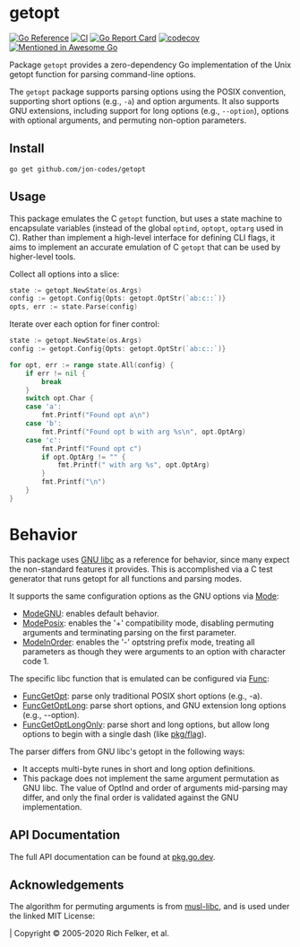 # getopt
[![Go Reference](https://pkg.go.dev/badge/github.com/jon-codes/getopt.svg)](https://pkg.go.dev/github.com/jon-codes/getopt)
[![CI](https://github.com/jon-codes/getopt/actions/workflows/ci.yml/badge.svg)](https://github.com/jon-codes/getopt/actions/workflows/ci.yml)
[![Go Report Card](https://goreportcard.com/badge/github.com/jon-codes/getopt)](https://goreportcard.com/report/github.com/jon-codes/getopt)
[![codecov](https://codecov.io/github/jon-codes/getopt/graph/badge.svg?token=CF7WDJOFVY)](https://codecov.io/github/jon-codes/getopt)
[![Mentioned in Awesome Go](https://awesome.re/mentioned-badge.svg)](https://github.com/avelino/awesome-go)

Package `getopt` provides a zero-dependency Go implementation of the Unix getopt function for parsing command-line options.

The `getopt` package supports parsing options using the POSIX convention, supporting short options (e.g., `-a`) and option arguments. It also supports GNU extensions, including support for long options (e.g., `--option`), options with optional arguments, and permuting non-option parameters. 

## Install

```
go get github.com/jon-codes/getopt
```

## Usage

This package emulates the C `getopt` function, but uses a state machine to encapsulate variables (instead of the global `optind`, `optopt`, `optarg` used in C). Rather than implement a high-level interface for defining CLI flags, it aims to implement an accurate emulation of C `getopt` that can be used by higher-level tools.

Collect all options into a slice:

```go
state := getopt.NewState(os.Args)
config := getopt.Config{Opts: getopt.OptStr(`ab:c::`)}
opts, err := state.Parse(config)
```

Iterate over each option for finer control:

```go
state := getopt.NewState(os.Args)
config := getopt.Config{Opts: getopt.OptStr(`ab:c::`)}

for opt, err := range state.All(config) {
    if err != nil {
        break
    }
    switch opt.Char {
    case 'a':
        fmt.Printf("Found opt a\n")
    case 'b':
        fmt.Printf("Found opt b with arg %s\n", opt.OptArg)
    case 'c':
        fmt.Printf("Found opt c")
        if opt.OptArg != "" {
            fmt.Printf(" with arg %s", opt.OptArg)
        }
        fmt.Printf("\n")
    }
}
```
# Behavior

This package uses [GNU libc](https://www.gnu.org/software/libc/) as a reference for behavior, since many expect the
non-standard features it provides. This is accomplished via a C test generator that runs getopt for all functions and parsing modes.

It supports the same configuration options as the GNU options via [Mode](https://pkg.go.dev/github.com/jon-codes/getopt#Mode):
  - [ModeGNU](https://pkg.go.dev/github.com/jon-codes/getopt#ModeGNU): enables default behavior.
  - [ModePosix](https://pkg.go.dev/github.com/jon-codes/getopt#ModePosix): enables the '+' compatibility mode, disabling permuting arguments and terminating parsing on the first parameter.
  - [ModeInOrder](https://pkg.go.dev/github.com/jon-codes/getopt#ModeInOrder): enables the '-' optstring prefix mode, treating all parameters as though they were arguments to an option with character code 1.

The specific libc function that is emulated can be configured via [Func](https://pkg.go.dev/github.com/jon-codes/getopt#Func):
  - [FuncGetOpt](https://pkg.go.dev/github.com/jon-codes/getopt#FuncGetOpt): parse only traditional POSIX short options (e.g., -a).
  - [FuncGetOptLong](https://pkg.go.dev/github.com/jon-codes/getopt#FuncGetOptLong): parse short options, and GNU extension long options (e.g.,
    --option).
  - [FuncGetOptLongOnly](https://pkg.go.dev/github.com/jon-codes/getopt#FuncGetOptLongOnly): parse short and long options, but allow long options to begin with a single dash (like [pkg/flag](https://pkg.go.dev/flag)).

The parser differs from GNU libc's getopt in the following ways:
  - It accepts multi-byte runes in short and long option definitions.
  - This package does not implement the same argument permutation as GNU libc.
    The value of OptInd and order of arguments mid-parsing may differ, and only
    the final order is validated against the GNU implementation.

## API Documentation

The full API documentation can be found at [pkg.go.dev](https://pkg.go.dev/github.com/jon-codes/getopt).

## Acknowledgements

The algorithm for permuting arguments is from [musl-libc](https://git.musl-libc.org/cgit/musl/tree/COPYRIGHT), and is used under the linked MIT License:

 | Copyright © 2005-2020 Rich Felker, et al.
